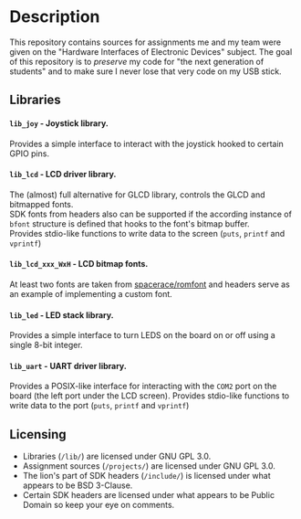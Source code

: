 # Description
This repository contains sources for assignments me and my team were given on the "Hardware Interfaces of Electronic Devices" subject. The goal of this repository is to _preserve_ my code for "the next generation of students" and to make sure I never lose that very code on my USB stick. 

## Libraries
#### `lib_joy` - Joystick library.
Provides a simple interface to interact with the joystick hooked to certain GPIO pins.

#### `lib_lcd` - LCD driver library.
The (almost) full alternative for GLCD library, controls the GLCD and bitmapped fonts.  
SDK fonts from headers also can be supported if the according instance of `bfont` structure is defined that hooks to the font's bitmap buffer.  
Provides stdio-like functions to write data to the screen (`puts`, `printf` and `vprintf`)

#### `lib_lcd_xxx_WxH` - LCD bitmap fonts.
At least two fonts are taken from [spacerace/romfont](https://github.com/spacerace/romfont) and headers serve as an example of implementing a custom font.

#### `lib_led` - LED stack library.
Provides a simple interface to turn LEDS on the board on or off using a single 8-bit integer.

#### `lib_uart` - UART driver library.
Provides a POSIX-like interface for interacting with the `COM2` port on the board (the left port under the LCD screen).
Provides stdio-like functions to write data to the port (`puts`, `printf` and `vprintf`)

## Licensing
* Libraries (`/lib/`) are licensed under GNU GPL 3.0.
* Assignment sources (`/projects/`) are licensed under GNU GPL 3.0.
* The lion's part of SDK headers (`/include/`) is licensed under what appears to be BSD 3-Clause.
* Certain SDK headers are licensed under what appears to be Public Domain so keep your eye on comments.
